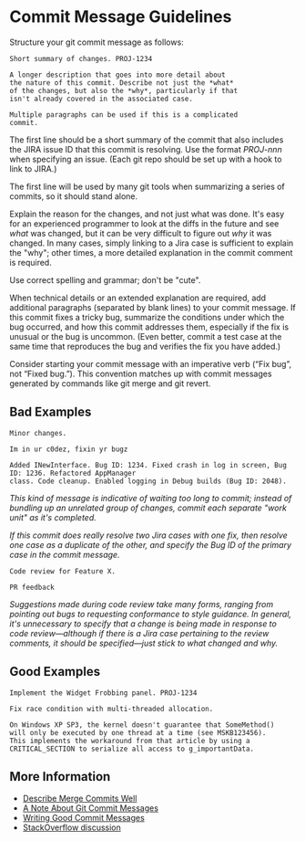 # Commit Message Guidelines

Structure your git commit message as follows:

```
Short summary of changes. PROJ-1234

A longer description that goes into more detail about
the nature of this commit. Describe not just the *what*
of the changes, but also the *why*, particularly if that
isn't already covered in the associated case.

Multiple paragraphs can be used if this is a complicated
commit.
```

The first line should be a short summary of the commit that also includes the JIRA issue ID that this commit is resolving. Use the format *PROJ-nnn* when specifying an issue. (Each git repo should be set up with a hook to link to JIRA.)

The first line will be used by many git tools when summarizing a series of commits, so it should stand alone.

Explain the reason for the changes, and not just what was done. It's easy for an experienced programmer to look at the diffs in the future and see *what* was changed, but it can be very difficult to figure out *why* it was changed. In many cases, simply linking to a Jira case is sufficient to explain the "why"; other times, a more detailed explanation in the commit comment is required.

Use correct spelling and grammar; don't be "cute".

When technical details or an extended explanation are required, add additional paragraphs (separated by blank lines) to your commit message. If this commit fixes a tricky bug, summarize the conditions under which the bug occurred, and how this commit addresses them, especially if the fix is unusual or the bug is uncommon. (Even better, commit a test case at the same time that reproduces the bug and verifies the fix you have added.)

Consider starting your commit message with an imperative verb (“Fix bug”, not “Fixed bug.”). This convention matches up with commit messages generated by commands like git merge and git revert.

## Bad Examples

```
Minor changes.
```

```
Im in ur c0dez, fixin yr bugz
```

```
Added INewInterface. Bug ID: 1234. Fixed crash in log in screen, Bug ID: 1236. Refactored AppManager
class. Code cleanup. Enabled logging in Debug builds (Bug ID: 2048).
```

*This kind of message is indicative of waiting too long to commit; instead of bundling up an unrelated group of changes, commit each separate "work unit" as it's completed.*

*If this commit does really resolve two Jira cases with one fix, then resolve one case as a duplicate of the other, and specify the Bug ID of the primary case in the commit message.*

```
Code review for Feature X.
```

```
PR feedback
```

*Suggestions made during code review take many forms, ranging from pointing out bugs to requesting conformance to style guidance. In general, it's unnecessary to specify that a change is being made in response to code review—although if there is a Jira case pertaining to the review comments, it should be specified—just stick to what changed and why.*

## Good Examples

```
Implement the Widget Frobbing panel. PROJ-1234
```

```
Fix race condition with multi-threaded allocation.

On Windows XP SP3, the kernel doesn't guarantee that SomeMethod()
will only be executed by one thread at a time (see MSKB123456).
This implements the workaround from that article by using a
CRITICAL_SECTION to serialize all access to g_importantData.
```

## More Information

* [Describe Merge Commits Well](describe-merge-commits-well.md)
* [A Note About Git Commit Messages](http://tbaggery.com/2008/04/19/a-note-about-git-commit-messages.html)
* [Writing Good Commit Messages](https://github.com/erlang/otp/wiki/Writing-good-commit-messages)
* [StackOverflow discussion](https://web.archive.org/web/20170329044732/http://stackoverflow.com/questions/43598/suggestions-for-a-good-commit-message-format-guideline)
